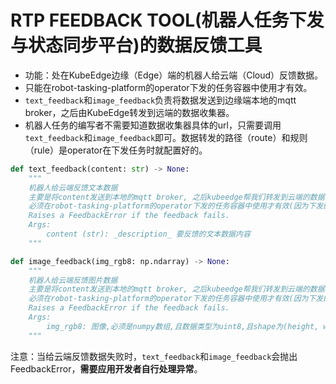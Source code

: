 # RTP FEEDBACK TOOL(机器人任务下发与状态同步平台)的数据反馈工具

- 功能：处在KubeEdge边缘（Edge）端的机器人给云端（Cloud）反馈数据。
- 只能在robot-tasking-platform的operator下发的任务容器中使用才有效。
- `text_feedback`和`image_feedback`负责将数据发送到边缘端本地的mqtt broker，之后由KubeEdge转发到远端的数据收集器。
- 机器人任务的编写者不需要知道数据收集器具体的url，只需要调用`text_feedback`和`image_feedback`即可。数据转发的路径（route）和规则（rule）是operator在下发任务时就配置好的。

```python
def text_feedback(content: str) -> None:
    """
    机器人给云端反馈文本数据
    主要是将content发送到本地的mqtt broker, 之后kubeedge帮我们转发到云端的数据收集器
    必须在robot-tasking-platform的operator下发的任务容器中使用才有效(因为下发的任务容器里正确配置了环境变量和转发规则)
    Raises a FeedbackError if the feedback fails.
    Args:
        content (str): _description_ 要反馈的文本数据内容
    """
```

```python
def image_feedback(img_rgb8: np.ndarray) -> None:
    """
    机器人给云端反馈图片数据
    主要是将content发送到本地的mqtt broker, 之后kubeedge帮我们转发到云端的数据收集器
    必须在robot-tasking-platform的operator下发的任务容器中使用才有效(因为下发的任务容器里正确配置了环境变量和转发规则)
    Raises a FeedbackError if the feedback fails.
    Args:
        img_rgb8: 图像,必须是numpy数组,且数据类型为uint8,且shape为(height, width, 3)
    """
```

注意：当给云端反馈数据失败时，`text_feedback`和`image_feedback`会抛出FeedbackError，**需要应用开发者自行处理异常**。
